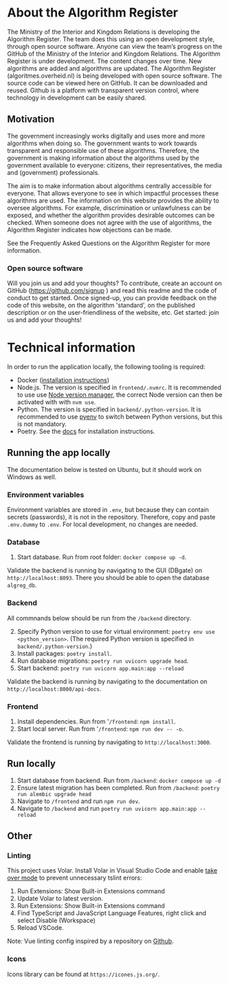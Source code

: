 # About the Algorithm Register 
The Ministry of the Interior and Kingdom Relations is developing the Algorithm Register. The team does this using an open development style, through open source software. Anyone can view the team’s progress on the GitHub of the Ministry of the Interior and Kingdom Relations. The Algorithm Register is under development. The content changes over time. New algorithms are added and algorithms are updated. 
The Algorithm Register (algoritmes.overheid.nl) is being developed with open source software. The source code can be viewed here on GitHub. It can be downloaded and reused. Github is a platform with transparent version control, where technology in development can be easily shared. 
## Motivation 
The government increasingly works digitally and uses more and more algorithms when doing so. The government wants to work towards transparent and responsible use of these algorithms. Therefore, the government is making information about the algorithms used by the government available to everyone: citizens, their representatives, the media and (government) professionals. 

The aim is to make information about algorithms centrally accessible for everyone. That allows everyone to see in which impactful processes these algorithms are used. The information on this website provides the ability to oversee algorithms. For example, discrimination or unlawfulness can be exposed, and whether the algorithm provides desirable outcomes can be checked. When someone does not agree with the use of algorithms, the Algorithm Register indicates how objections can be made.

See the Frequently Asked Questions on the Algorithm Register for more information. 

### Open source software 
Will you join us and add your thoughts? To contribute, create an account on GitHub (https://github.com/signup ) and read this readme and the code of conduct to get started. 
Once signed-up, you can provide feedback on the code of this website, on the algorithm 'standard', on the published description or on the user-friendliness of the website, etc. 
Get started: join us and add your thoughts! 


# Technical information

In order to run the application locally, the following tooling is required:

- Docker ([installation instructions](https://docs.docker.com/get-docker/))
- Node.js. The version is specified in `frontend/.nvmrc`. It is recommended to use use [Node version manager](https://github.com/nvm-sh/nvm), the correct Node version can then be activated with with `nvm use`.
- Python. The version is specified in `backend/.python-version`. It is recommended to use [pyenv](https://github.com/pyenv/pyenv) to switch between Python versions, but this is not mandatory.
- Poetry. See the [docs](https://python-poetry.org/docs/#installation) for installation instructions.

## Running the app locally

The documentation below is tested on Ubuntu, but it should work on Windows as well.

### Environment variables

Environment variables are stored in `.env`, but because they can contain secrets (passwords), it is not in the repository. Therefore, copy and paste `.env.dummy` to `.env`. For local development, no changes are needed.

### Database

1. Start database. Run from root folder: `docker compose up -d`.

Validate the backend is running by navigating to the GUI (DBgate) on `http://localhost:8093`. There you should be able to open the database `algreg_db`.

### Backend

All commnands below should be run from the `/backend` directory.

2. Specify Python version to use for virtual environment: `poetry env use <python_version>`. (The required Python version is specified in `backend/.python-version`.)
3. Install packages: `poetry install`.
4. Run database migrations: `poetry run uvicorn upgrade head`.
5. Start backend: `poetry run uvicorn app.main:app --reload`

Validate the backend is running by navigating to the documentation on `http://localhost:8000/api-docs`.

### Frontend

1.  Install dependencies. Run from '`/frontend`: `npm install`.
2.  Start local server. Run from '`/frontend`: `npm run dev -- -o`.

Validate the frontend is running by navigating to `http://localhost:3000`.

## Run locally

1. Start database from backend. Run from `/backend`: `docker compose up -d`
2. Ensure latest migration has been completed. Run from `/backend`: `poetry run alembic upgrade head`
3. Navigate to `/frontend` and run `npm run dev`.
4. Navigate to `/backend` and run `poetry run uvicorn app.main:app --reload`

## Other

### Linting

This project uses Volar. Install Volar in Visual Studio Code and enable [take over mode](https://github.com/johnsoncodehk/volar/discussions/471) to prevent unnecessary tslint errors:

1. Run Extensions: Show Built-in Extensions command
2. Update Volar to latest version.
3. Run Extensions: Show Built-in Extensions command
4. Find TypeScript and JavaScript Language Features, right click and select Disable (Workspace)
5. Reload VSCode.

Note:
Vue linting config inspired by a repository on [Github](https://github.com/weicheng2138/nuxt3-eslint-starter).

### Icons

Icons library can be found at `https://icones.js.org/`.
